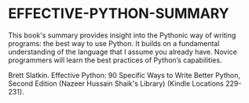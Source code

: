 # EFFECTIVE-PYTHON-SUMMARY
This book's summary provides insight into the Pythonic way of writing programs: the best way to use Python. It builds on a fundamental understanding of the language that I assume you already have. Novice programmers will learn the best practices of Python’s capabilities. 

Brett Slatkin. Effective Python: 90 Specific Ways to Write Better Python, Second Edition (Nazeer Hussain Shaik's Library) (Kindle Locations 229-231). 
